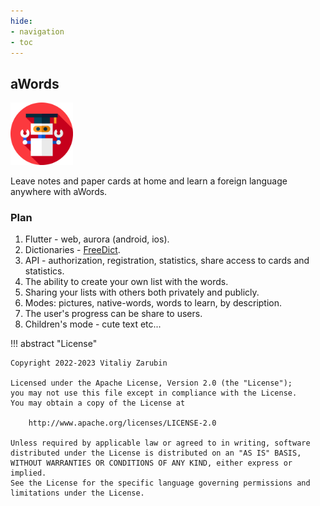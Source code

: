 ```yaml
---
hide:
- navigation
- toc
---
```


aWords
---

<div>
    <img alt="icon" src="data/machine-learning.png" style="width: 100px;"/>
</div>

Leave notes and paper cards at home and learn a foreign language anywhere with aWords.

### Plan

1. Flutter - web, aurora (android, ios).
2. Dictionaries - [FreeDict](https://freedict.org/).
3. API - authorization, registration, statistics, share access to cards and statistics.
4. The ability to create your own list with the words.
5. Sharing your lists with others both privately and publicly.
6. Modes: pictures, native-words, words to learn, by description.
7. The user's progress can be share to users.
8. Children's mode - cute text etc...

!!! abstract "License"

    Copyright 2022-2023 Vitaliy Zarubin
    
    Licensed under the Apache License, Version 2.0 (the "License");
    you may not use this file except in compliance with the License.
    You may obtain a copy of the License at
    
        http://www.apache.org/licenses/LICENSE-2.0
    
    Unless required by applicable law or agreed to in writing, software
    distributed under the License is distributed on an "AS IS" BASIS,
    WITHOUT WARRANTIES OR CONDITIONS OF ANY KIND, either express or implied.
    See the License for the specific language governing permissions and
    limitations under the License.
